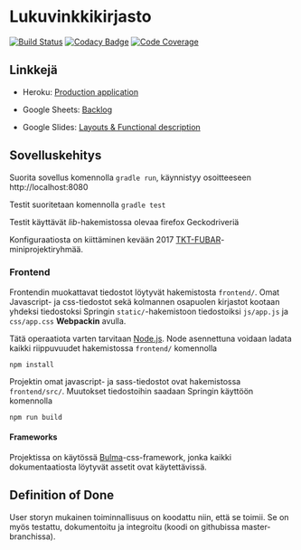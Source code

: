 # Lukuvinkkikirjasto

[![Build Status](https://travis-ci.org/betallica/lukuvinkkikirjasto.svg?branch=master)](https://travis-ci.org/betallica/lukuvinkkikirjasto)
[![Codacy Badge](https://api.codacy.com/project/badge/Grade/14c41217b02346a285fc51be8267b262)](https://www.codacy.com/app/V-Kopio/lukuvinkkikirjasto?utm_source=github.com&amp;utm_medium=referral&amp;utm_content=betallica/lukuvinkkikirjasto&amp;utm_campaign=Badge_Grade)
[![Code Coverage](https://api.codacy.com/project/badge/Coverage/14c41217b02346a285fc51be8267b262)](https://www.codacy.com/app/V-Kopio/lukuvinkkikirjasto?utm_source=github.com&utm_medium=referral&utm_content=betallica/lukuvinkkikirjasto&utm_campaign=Badge_Coverage)

## Linkkejä

- Heroku: [Production application](https://fast-sands-82937.herokuapp.com)

- Google Sheets: [Backlog](https://docs.google.com/spreadsheets/d/1I5ekYUIwwIMCS3j7zQsP_keDep6tV_8D772lOwKTHKE)

- Google Slides: [Layouts & Functional description](https://docs.google.com/presentation/d/1s_RKYejlTn85c9iI1tOGxoGk3G4OnT2LkCz3LkncwVM/edit?usp=sharing)

## Sovelluskehitys
Suorita sovellus komennolla `gradle run`, käynnistyy osoitteeseen http://localhost:8080

Testit suoritetaan komennolla `gradle test`

Testit käyttävät _lib_-hakemistossa olevaa firefox Geckodriveriä

Konfiguraatiosta on kiittäminen kevään 2017 [TKT-FUBAR](https://github.com/TKT-FUBAR/Ohtu-miniprojekti)-miniprojektiryhmää.

### Frontend

Frontendin muokattavat tiedostot löytyvät hakemistosta `frontend/`. Omat Javascript- ja css-tiedostot sekä kolmannen osapuolen kirjastot kootaan yhdeksi 
tiedostoksi Springin `static/`-hakemistoon tiedostoiksi `js/app.js` ja `css/app.css` **Webpackin** avulla.

Tätä operaatiota varten tarvitaan [Node.js](https://nodejs.org/en/). Node asennettuna voidaan ladata kaikki riippuvuudet hakemistossa `frontend/` komennolla

    npm install

Projektin omat javascript- ja sass-tiedostot ovat hakemistossa `frontend/src/`. Muutokset tiedostoihin saadaan Springin käyttöön komennolla

    npm run build

#### Frameworks

Projektissa on käytössä [Bulma](https://bulma.io/)-css-framework, jonka kaikki dokumentaatiosta löytyvät assetit ovat käytettävissä.


## Definition of Done
User storyn mukainen toiminnallisuus on koodattu niin, että se toimii. Se on myös testattu, dokumentoitu ja integroitu (koodi on githubissa master-branchissa).
